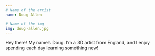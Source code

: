 ```yaml
---
# Name of the artist
name: Doug Allen

# Name of the img
img: doug-allen.jpg
---
```


Hey there! My name’s Doug. I’m a 3D artist from England, and I enjoy spending each day learning something new!